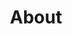 ---
title: "About"
permalink: /about/
layout: single
author_profile: true
sidebar:
  nav: "categories"
---